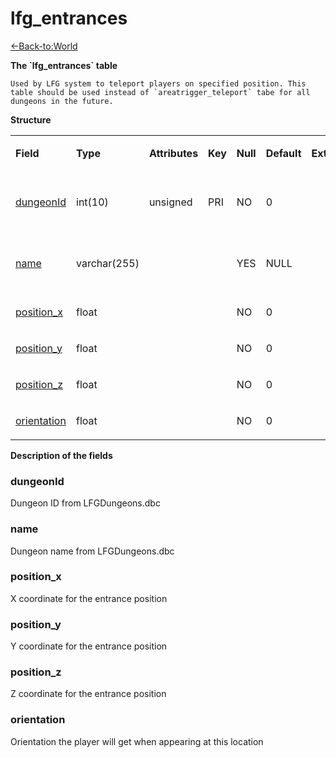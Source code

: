 # lfg\_entrances

[<-Back-to:World](database-world.md)

**The \`lfg\_entrances\` table**

`` Used by LFG system to teleport players on specified position. This table should be used instead of `areatrigger_teleport` tabe for all dungeons in the future. ``

**Structure**

<table>
<colgroup>
<col width="12%" />
<col width="12%" />
<col width="12%" />
<col width="12%" />
<col width="12%" />
<col width="12%" />
<col width="12%" />
<col width="12%" />
</colgroup>
<tbody>
<tr class="odd">
<td><p><strong>Field</strong></p></td>
<td><p><strong>Type</strong></p></td>
<td><p><strong>Attributes</strong></p></td>
<td><p><strong>Key</strong></p></td>
<td><p><strong>Null</strong></p></td>
<td><p><strong>Default</strong></p></td>
<td><p><strong>Extra</strong></p></td>
<td><p><strong>Comment</strong></p></td>
</tr>
<tr class="even">
<td><p><a href="#dungeonId">dungeonId</a></p></td>
<td><p>int(10)</p></td>
<td><p>unsigned</p></td>
<td><p>PRI</p></td>
<td><p>NO</p></td>
<td><p>0</p></td>
<td><p> </p></td>
<td><p>Dungeon entry from dbc</p></td>
</tr>
<tr class="odd">
<td><p><a href="#name">name</a></p></td>
<td><p>varchar(255)</p></td>
<td><p> </p></td>
<td><p> </p></td>
<td><p>YES</p></td>
<td><p>NULL</p></td>
<td><p> </p></td>
<td><p>Dungeon name from dbc</p></td>
</tr>
<tr class="even">
<td><p><a href="#position_x">position_x</a></p></td>
<td><p>float</p></td>
<td><p> </p></td>
<td><p> </p></td>
<td><p>NO</p></td>
<td><p>0</p></td>
<td><p> </p></td>
<td><p> </p></td>
</tr>
<tr class="odd">
<td><p><a href="#position_y">position_y</a></p></td>
<td><p>float</p></td>
<td><p> </p></td>
<td><p> </p></td>
<td><p>NO</p></td>
<td><p>0</p></td>
<td><p> </p></td>
<td> </td>
</tr>
<tr class="even">
<td><p><a href="#position_z">position_z</a></p></td>
<td><p>float</p></td>
<td><p> </p></td>
<td><p> </p></td>
<td><p>NO</p></td>
<td><p>0</p></td>
<td><p> </p></td>
<td> </td>
</tr>
<tr class="odd">
<td><p><a href="#orientation">orientation</a></p></td>
<td><p>float</p></td>
<td><p> </p></td>
<td><p> </p></td>
<td><p>NO</p></td>
<td><p>0</p></td>
<td><p> </p></td>
<td><p> </p></td>
</tr>
</tbody>
</table>

**Description of the fields**

### dungeonId

Dungeon ID from LFGDungeons.dbc

### name

Dungeon name from LFGDungeons.dbc

### position\_x

X coordinate for the entrance position

### position\_y

Y coordinate for the entrance position

### position\_z

Z coordinate for the entrance position

### orientation

Orientation the player will get when appearing at this location
